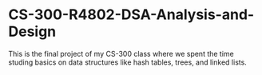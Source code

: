 # CS-300-R4802-DSA-Analysis-and-Design
This is the final project of my CS-300 class where we spent the time studing basics on data structures like hash tables, trees, and linked lists.
